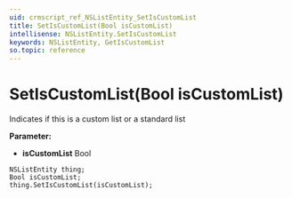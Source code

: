 ```yaml
---
uid: crmscript_ref_NSListEntity_SetIsCustomList
title: SetIsCustomList(Bool isCustomList)
intellisense: NSListEntity.SetIsCustomList
keywords: NSListEntity, GetIsCustomList
so.topic: reference
---
```


# SetIsCustomList(Bool isCustomList)

Indicates if this is a custom list or a standard list

**Parameter:** 
 - **isCustomList** Bool

```crmscript
NSListEntity thing;
Bool isCustomList;
thing.SetIsCustomList(isCustomList);
```


